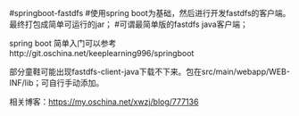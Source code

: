 #springboot-fastdfs
#使用spring boot为基础，然后进行开发fastdfs的客户端。最终打包成简单可运行的jar；
#可谓最简单版的fastdfs java客户端；

spring boot 简单入门可以参考http://git.oschina.net/keeplearning996/springboot

部分童鞋可能出现fastdfs-client-java下载不下来。包在src/main/webapp/WEB-INF/lib；可自行手动添加。

相关博客：https://my.oschina.net/xwzj/blog/777136
